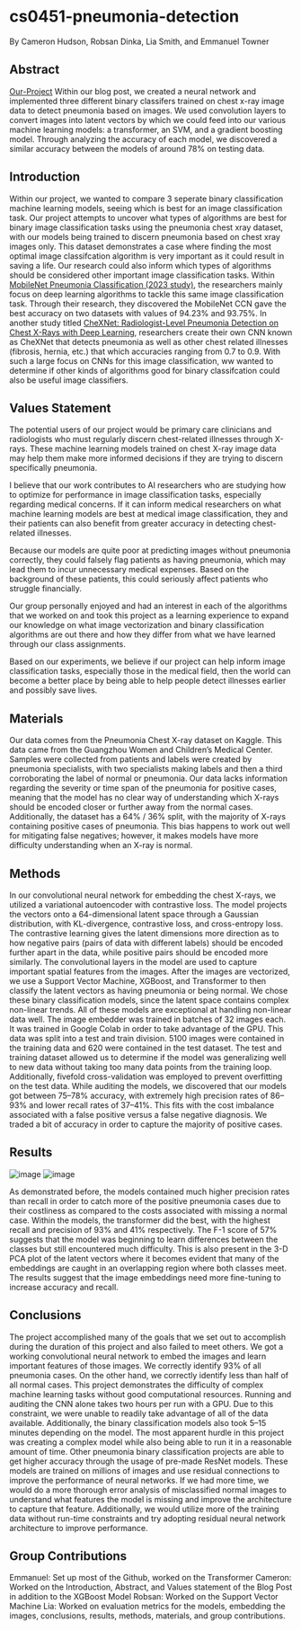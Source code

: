 # cs0451-pneumonia-detection

By Cameron Hudson, Robsan Dinka, Lia Smith, and Emmanuel Towner

## Abstract

[Our-Project](https://github.com/EpicET/cs0451-pneumonia-detection)
Within our blog post, we created a neural network and implemented three different binary classifers trained on chest x-ray image data to detect pneumonia based on images. We used convolution layers to convert images into latent vectors by which we could feed into our various machine learning models: a transformer, an SVM, and a gradient boosting model. Through analyzing the accuracy of each model, we discovered a similar accuracy between the models of around 78% on testing data.

## Introduction

Within our project, we wanted to compare 3 seperate binary classification machine learning models, seeing which is best for an image classification task. Our project attempts to uncover what types of algorithms are best for binary image classification tasks using the pneumonia chest xray dataset, with our models being trained to discern pneumonia based on chest xray images only. This dataset demonstrates a case where finding the most optimal image classifcation algorithm is very important as it could result in saving a life. Our research could also inform which types of algorithms should be considered other important image classification tasks. Within [MobileNet Pneumonia Classification (2023 study)](https://pmc.ncbi.nlm.nih.gov/articles/PMC10252226/), the researchers mainly focus on deep learning algorithms to tackle this same image classification task. Through their research, they discovered the MobileNet CCN gave the best accuracy on two datasets with values of 94.23% and 93.75%. In another study titled [CheXNet: Radiologist-Level Pneumonia Detection on Chest X-Rays with Deep Learning](https://arxiv.org/pdf/1711.05225), researchers create their own CNN known as CheXNet that detects pneumonia as well as other chest related illnesses (fibrosis, hernia, etc.) that which accuracies ranging from 0.7 to 0.9. With such a large focus on CNNs for this image classification, ww wanted to determine if other kinds of algorithms good for binary classifcation could also be useful image classifiers.  

## Values Statement

The potential users of our project would be primary care clinicians and radiologists who must regularly discern chest-related illnesses through X-rays. These machine learning models trained on chest X-ray image data may help them make more informed decisions if they are trying to discern specifically pneumonia.

I believe that our work contributes to AI researchers who are studying how to optimize for performance in image classification tasks, especially regarding medical concerns. If it can inform medical researchers on what machine learning models are best at medical image classification, they and their patients can also benefit from greater accuracy in detecting chest-related illnesses.

Because our models are quite poor at predicting images without pneumonia correctly, they could falsely flag patients as having pneumonia, which may lead them to incur unnecessary medical expenses. Based on the background of these patients, this could seriously affect patients who struggle financially.

Our group personally enjoyed and had an interest in each of the algorithms that we worked on and took this project as a learning experience to expand our knowledge on what image vectorization and binary classification algorithms are out there and how they differ from what we have learned through our class assignments.

Based on our experiments, we believe if our project can help inform image classification tasks, especially those in the medical field, then the world can become a better place by being able to help people detect illnesses earlier and possibly save lives.

## Materials

Our data comes from the Pneumonia Chest X-ray dataset on Kaggle. This data came from the Guangzhou Women and Children’s Medical Center. Samples were collected from patients and labels were created by pneumonia specialists, with two specialists making labels and then a third corroborating the label of normal or pneumonia. Our data lacks information regarding the severity or time span of the pneumonia for positive cases, meaning that the model has no clear way of understanding which X-rays should be encoded closer or further away from the normal cases. Additionally, the dataset has a 64% / 36% split, with the majority of X-rays containing positive cases of pneumonia. This bias happens to work out well for mitigating false negatives; however, it makes models have more difficulty understanding when an X-ray is normal.

## Methods

In our convolutional neural network for embedding the chest X-rays, we utilized a variational autoencoder with contrastive loss. The model projects the vectors onto a 64-dimensional latent space through a Gaussian distribution, with KL-divergence, contrastive loss, and cross-entropy loss. The contrastive learning gives the latent dimensions more direction as to how negative pairs (pairs of data with different labels) should be encoded further apart in the data, while positive pairs should be encoded more similarly. The convolutional layers in the model are used to capture important spatial features from the images. After the images are vectorized, we use a Support Vector Machine, XGBoost, and Transformer to then classify the latent vectors as having pneumonia or being normal. We chose these binary classification models, since the latent space contains complex non-linear trends. All of these models are exceptional at handling non-linear data well. The image embedder was trained in batches of 32 images each. It was trained in Google Colab in order to take advantage of the GPU. This data was split into a test and train division. 5100 images were contained in the training data and 620 were contained in the test dataset. The test and training dataset allowed us to determine if the model was generalizing well to new data without taking too many data points from the training loop. Additionally, fivefold cross-validation was employed to prevent overfitting on the test data. While auditing the models, we discovered that our models got between 75–78% accuracy, with extremely high precision rates of 86–93% and lower recall rates of 37–41%. This fits with the cost imbalance associated with a false positive versus a false negative diagnosis. We traded a bit of accuracy in order to capture the majority of positive cases.

## Results

![image](https://github.com/user-attachments/assets/2bd2c6ef-4d1a-4994-ad37-e454924eee0d)
![image](https://github.com/user-attachments/assets/897d1e6c-110d-4291-bec7-f3ea6cc16fc5)

As demonstrated before, the models contained much higher precision rates than recall in order to catch more of the positive pneumonia cases due to their costliness as compared to the costs associated with missing a normal case. Within the models, the transformer did the best, with the highest recall and precision of 93% and 41% respectively. The F-1 score of 57% suggests that the model was beginning to learn differences between the classes but still encountered much difficulty. This is also present in the 3-D PCA plot of the latent vectors where it becomes evident that many of the embeddings are caught in an overlapping region where both classes meet. The results suggest that the image embeddings need more fine-tuning to increase accuracy and recall.

## Conclusions

The project accomplished many of the goals that we set out to accomplish during the duration of this project and also failed to meet others. We got a working convolutional neural network to embed the images and learn important features of those images. We correctly identify 93% of all pneumonia cases. On the other hand, we correctly identify less than half of all normal cases. This project demonstrates the difficulty of complex machine learning tasks without good computational resources. Running and auditing the CNN alone takes two hours per run with a GPU. Due to this constraint, we were unable to readily take advantage of all of the data available. Additionally, the binary classification models also took 5–15 minutes depending on the model. The most apparent hurdle in this project was creating a complex model while also being able to run it in a reasonable amount of time. Other pneumonia binary classification projects are able to get higher accuracy through the usage of pre-made ResNet models. These models are trained on millions of images and use residual connections to improve the performance of neural networks. If we had more time, we would do a more thorough error analysis of misclassified normal images to understand what features the model is missing and improve the architecture to capture that feature. Additionally, we would utilize more of the training data without run-time constraints and try adopting residual neural network architecture to improve performance.

## Group Contributions

Emmanuel: Set up most of the Github, worked on the Transformer
Cameron: Worked on the Introduction, Abstract, and Values statement of the Blog Post in addition to the XGBoost Model
Robsan: Worked on the Support Vector Machine
Lia: Worked on evaluation metrics for the models, embedding the images, conclusions, results, methods, materials, and group contributions.

